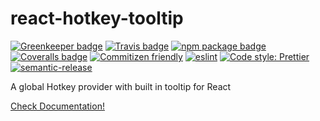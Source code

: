# react-hotkey-tooltip

[![Greenkeeper badge](https://badges.greenkeeper.io/EmaSuriano/react-hotkey-tooltip.svg)](https://greenkeeper.io/)
[![Travis badge](https://img.shields.io/travis/EmaSuriano/react-hotkey-tooltip.svg)](https://travis-ci.org/EmaSuriano/react-hotkey-tooltip)
[![npm package badge](https://img.shields.io/npm/v/react-hotkey-tooltip.svg)](https://www.npmjs.com/package/react-hotkey-tooltip)
[![Coveralls badge](https://img.shields.io/coveralls/github/EmaSuriano/react-hotkey-tooltip.svg)](https://coveralls.io/github/EmaSuriano/react-hotkey-tooltip)
[![Commitizen friendly](https://img.shields.io/badge/commitizen-friendly-brightgreen.svg)](http://commitizen.github.io/cz-cli/)
[![eslint](https://img.shields.io/badge/eslint-enabled-green.svg)](https://eslint.org/)
[![Code style: Prettier](https://img.shields.io/badge/Code_style-Prettier-e31f2e.svg)](https://github.com/prettier/prettier)
[![semantic-release](https://img.shields.io/badge/%20%20%F0%9F%93%A6%F0%9F%9A%80-semantic--release-e10079.svg)](https://github.com/semantic-release/semantic-release)

A global Hotkey provider with built in tooltip for React

[Check Documentation!](https://emasuriano.github.io/react-hotkey-tooltip/)
